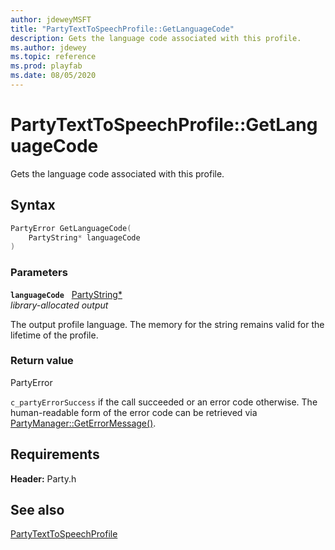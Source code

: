 ```yaml
---
author: jdeweyMSFT
title: "PartyTextToSpeechProfile::GetLanguageCode"
description: Gets the language code associated with this profile.
ms.author: jdewey
ms.topic: reference
ms.prod: playfab
ms.date: 08/05/2020
---
```


# PartyTextToSpeechProfile::GetLanguageCode  

Gets the language code associated with this profile.  

## Syntax  
  
```cpp
PartyError GetLanguageCode(  
    PartyString* languageCode  
)  
```  
  
### Parameters  
  
**`languageCode`** &nbsp; [PartyString*](../../../typedefs.md)  
*library-allocated output*  
  
The output profile language. The memory for the string remains valid for the lifetime of the profile.  
  
  
### Return value  
PartyError
  
```c_partyErrorSuccess``` if the call succeeded or an error code otherwise. The human-readable form of the error code can be retrieved via [PartyManager::GetErrorMessage()](../../PartyManager/methods/partymanager_geterrormessage.md).
  
  
## Requirements  
  
**Header:** Party.h
  
## See also  
[PartyTextToSpeechProfile](../partytexttospeechprofile.md)  

  
  
